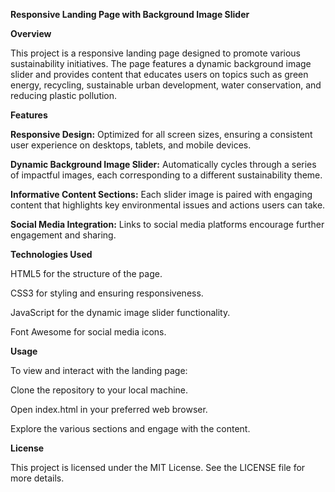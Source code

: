 __Responsive Landing Page with Background Image Slider__



__Overview__


This project is a responsive landing page designed to promote various sustainability initiatives. The page features a dynamic background image slider and provides content that educates users on topics such as green energy, recycling, sustainable urban development, water conservation, and reducing plastic pollution.

__Features__

__Responsive Design:__ Optimized for all screen sizes, ensuring a consistent user experience on desktops, tablets, and mobile devices.



__Dynamic Background Image Slider:__ Automatically cycles through a series of impactful images, each corresponding to a different sustainability theme.



__Informative Content Sections:__ Each slider image is paired with engaging content that highlights key environmental issues and actions users can take.



__Social Media Integration:__ Links to social media platforms encourage further engagement and sharing.


__Technologies Used__



HTML5 for the structure of the page.


CSS3 for styling and ensuring responsiveness.


JavaScript for the dynamic image slider functionality.


Font Awesome for social media icons.



__Usage__


To view and interact with the landing page:

Clone the repository to your local machine.


Open index.html in your preferred web browser.


Explore the various sections and engage with the content.



__License__


This project is licensed under the MIT License. See the LICENSE file for more details.
